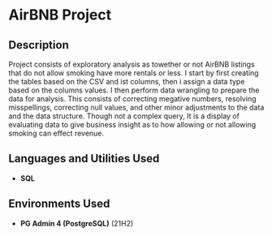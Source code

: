 <h1>AirBNB Project</h1>

<h2>Description</h2>
Project consists of exploratory analysis as towether or not AirBNB listings that do not allow smoking have more rentals or less. I start by first creating the tables based on the CSV and ist columns, then i assign a data type based on the columns values. I then perform  data wrangling to prepare the data for analysis. This consists of correcting megative numbers, resolving misspellings,  correcting null values, and other minor adjustments to the data and the data structure. Though not a complex query, It is a display of evaluating data to give business insight as to how allowing or not allowing smoking can effect revenue.
<br />


<h2>Languages and Utilities Used</h2>

- <b>SQL</b> 

<h2>Environments Used </h2>

- <b>PG Admin 4 (PostgreSQL)</b> (21H2)

<!--
 ```diff
- text in red
+ text in green
! text in orange
# text in gray
@@ text in purple (and bold)@@
```
--!>
